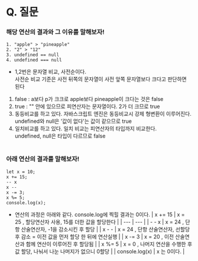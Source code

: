 # Q. 질문

### 해당 연산의 결과와 그 이유를 말해보자!<br>

```
1. "apple" > "pineapple"
2. "2" > "12"
3. undefined == null
4. undefined === null
```

- 1,2번은 문자열 비교, 사전순이다.<br>
  사전순 비교 기준은 사전 뒤쪽의 문자열이 사전 앞쪽 문자열보다 크다고 판단하면 된다<br>

1. false : a보다 p가 크크로 apple보다 pineapple이 크다는 것은 false
2. true : "" 안에 있으므로 피연산자는 문자열이다. 2가 더 크므로 true
3. 동등비교를 하고 있다. 자바스크립트 엔진은 동등비교시 강제 형변환이 이루어진다. <br> undefined와 null은 '값이 없다'는 값이 같으므로 true
4. 일치비교를 하고 있다. 일치 비교는 피연산자의 타입까지 비교한다. <br>
   undefined, null은 타입이 다르므로 false <br>
   <br>

### 아래 연산의 결과를 말해보자! <br>

```
let x = 10;
x += 15;
-- x
x --
x -= 3;
x %= 5;
console.log(x);
```

- 연산의 과정은 아래와 같다. console.log에 찍힐 결과는 0이다.
  | x += 15 | x = 25 , 할당연산자 사용, 15를 더한 값을 할당한다 |
  | --- | --- |
  | - - x | x = 24 , 단항 산술연산자, -1을 감소시킨 후 할당 |
  | x - - | x = 24 , 단항 산술연산자, 선할당 후 감소 = 이전 값을 먼저 할당 한 뒤에 연산실행 |
  | x -= 3 | x = 20 , 이전 산술연산과 함께 연산이 이루어진 후 할당됨 |
  | x %= 5 | x = 0 , 나머지 연산을 수행한 후 값 할당, 나눠서 나눈 나머지가 없으니 0할당 |
  | console.log(x) | x 는 0이다. |
